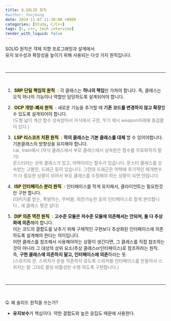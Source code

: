 ```yaml
---
title: Q.SOLID 원칙
#author: Yoojeong
date: 2024-11-07 11:30:00 +0800
categories: [Study, C/C++]
tags: [c, c++, tech interview]
render_with_liquid: false
---
```


SOLID 원칙은 객체 지향 프로그래밍과 설계에서  
유지 보수성과 확장성을 높이기 위해 사용되는 다섯 가지 원칙입니다.  

<br>

---

<br>

1. <span style="background-color:#fff9c4; padding:0.1em 0.3em; border-radius:4px;">**SRP 단일 책임의 원칙**</span> : 각 클래스는 **하나의 책임**만 가져야 합니다. 즉, 클래스는 오직 하나의 기능이나 역할만 담당하도록 설계되어야 합니다.  

2. <span style="background-color:#fff9c4; padding:0.1em 0.3em; border-radius:4px;">**OCP 개방-폐쇠 원칙**</span> : 새로운 기능을 추가할 때 **기존 코드를 변경하지 않고 확장**할 수 있도록 설계되어야 합니다.  
<span style="color:gray">(도형 넓이 계산 함수 상속받아서 자식에서 구현, 무기 예시 weapon아래에 총검활이 있다.)</span>  

3. <span style="background-color:#fff9c4; padding:0.1em 0.3em; border-radius:4px;">**LSP 리스코프 치환 원칙**</span> : **하의 클래스는 기본 클래스를 대체** 할 수 있어야합니다. 기본클래스의 방향성을 유지해야 합니다.  
<span style="color:gray"> car, train예시 (자식 클래스에서 부모 클래스에서 상속받은 함수를 무효화하지 말기)  
몬스터라는 상위 클래스가 있고, 어택이라는 함수가 있습니다. 몬스터 클래스를 상속받는 고블린, 드래곤 등이 있습니다. 그런데 드래곤은 어택에 추가적인 매개변수가 더 필요한 상황이 되어서 부모 클래스를 수정해야 하는 상황이 되면 안됩니다. </span>  

4. <span style="background-color:#fff9c4; padding:0.1em 0.3em; border-radius:4px;">**ISP 인터페이스 분리 원칙**</span> : 인터페이스를 작게 유지해서, 클라이언트는 필요한것만 구현 합니다.  
<span style="color:gray">(대미지를 받는, 폭발하는, 무버블, 회전가능한 등의 인터페이스로 잘게 분리합니다., 새 클래스 펭귄 날다)</span>  

5. <span style="background-color:#fff9c4; padding:0.1em 0.3em; border-radius:4px;">**DIP 의존 역전 원칙**</span> : **고수준 모듈은 저수준 모듈에 의존해서는 안되며, 둘 다 추상화에 의존**해야 합니다.  
이는 코드의 결합도를 낮추기 위해 구체적인 구현보다 추상화된 인터페이스에 의존하도록 설계해야 한다는 의미입니다.  
어떤 클래스를 참조해서 사용해야하는 상황이 생긴다면, 그 클래스를 직접 참조하는 것이 아니라 그 대상의 상위 요소(추상 클래스or인터페이스)로 참조하라는 원칙.  
즉, **구현 클래스에 의존하지 말고, 인터페이스에 의존**하라는 뜻.  
<span style="color:gray">(스위치와 문. 스위치가 문을 의존하지 않도록 스위처블 인터페이스를 만들어서 스위치는 말 그대로 활성 비활성만 수행 하도록 구현합니다.)</span>  

<br>

---

<br>

Q. 왜 솔리드 원칙을 쓰는가?
- **유지보수**가 핵심이다. 약한 결합도와 높은 응집도 때문에 사용한다.